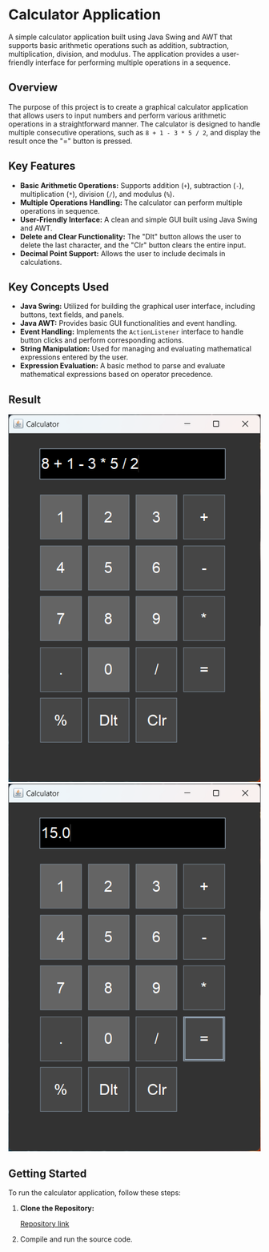 # Calculator Application

A simple calculator application built using Java Swing and AWT that supports basic arithmetic operations such as addition, subtraction, multiplication, division, and modulus. The application provides a user-friendly interface for performing multiple operations in a sequence.

## Overview

The purpose of this project is to create a graphical calculator application that allows users to input numbers and perform various arithmetic operations in a straightforward manner. The calculator is designed to handle multiple consecutive operations, such as `8 + 1 - 3 * 5 / 2`, and display the result once the "=" button is pressed.

## Key Features

- **Basic Arithmetic Operations:** Supports addition (`+`), subtraction (`-`), multiplication (`*`), division (`/`), and modulus (`%`).
- **Multiple Operations Handling:** The calculator can perform multiple operations in sequence.
- **User-Friendly Interface:** A clean and simple GUI built using Java Swing and AWT.
- **Delete and Clear Functionality:** The "Dlt" button allows the user to delete the last character, and the "Clr" button clears the entire input.
- **Decimal Point Support:** Allows the user to include decimals in calculations.

## Key Concepts Used

- **Java Swing:** Utilized for building the graphical user interface, including buttons, text fields, and panels.
- **Java AWT:** Provides basic GUI functionalities and event handling.
- **Event Handling:** Implements the `ActionListener` interface to handle button clicks and perform corresponding actions.
- **String Manipulation:** Used for managing and evaluating mathematical expressions entered by the user.
- **Expression Evaluation:** A basic method to parse and evaluate mathematical expressions based on operator precedence.

## Result
![Calculator](https://github.com/deepsaigilla/Calculator/blob/main/Output1.png)
![Calculator](https://github.com/deepsaigilla/Calculator/blob/main/output2.png)

## Getting Started

To run the calculator application, follow these steps:

1. **Clone the Repository:**

    [Repository link](https://github.com/deepsaigilla/Calculator)

2. Compile and run the source code. 


